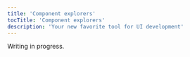 ```yaml
---
title: 'Component explorers'
tocTitle: 'Component explorers'
description: 'Your new favorite tool for UI development'
---
```


Writing in progress.

